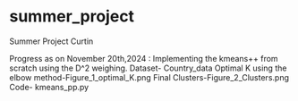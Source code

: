 # summer_project
Summer Project Curtin

Progress as on November 20th,2024 :
Implementing the kmeans++ from scratch using the D^2 weighing. 
Dataset- Country_data
Optimal K using the elbow method-Figure_1_optimal_K.png
Final Clusters-Figure_2_Clusters.png
Code- kmeans_pp.py
